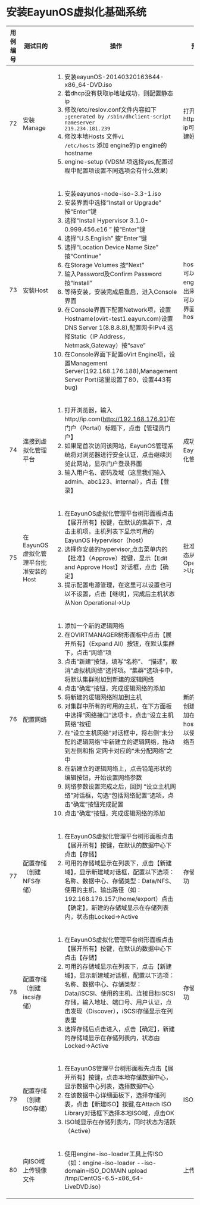 # 安装EayunOS虚拟化基础系统

|用例编号|测试目的|操作|预期结果|实际结果|备注|
|--------|--------|----|--------|--------|----|
|72      |安装Manage|<ol><li>安装eayunOS-20140320163644-x86\_64-DVD.iso</li><li>若dhcp没有获取ip地址成功，则配置静态ip</li><li>修改/etc/reslov.conf文件内容如下<code> ;generated by /sbin/dhclient-script nameserver 219.234.181.239</code></li><li>修改本地Hosts 文件<code>vi /etc/hosts</code> 添加 engine的ip engine的hostname</li><li>engine-setup (VDSM 项选择yes,配置过程中配置项设置不同选项会有什么效果)</li></ol>|打开http://engine-ip可以看见搭建好的环境|||
|73      |安装Host|<ol><li>安装eayunos-node-iso-3.3-1.iso</li><li>安装界面中选择“Install or Upgrade” 按“Enter”键</li><li>选择“Install Hypervisor 3.1.0-0.999.456.e16 ” 按“Enter”键</li><li>选择“U.S.English” 按“Enter”键</li><li>选择“Location Device Name Size” 按“Continue”</li><li>在Storage Volumes 按“Next”</li><li>输入Password及Confirm Password 按“Install”</li><li>等待安装，安装完成后重启，进入Console界面</li><li>在Console界面下配置Network项，设置Hostname(ovirt-test1.eayun.com)设置DNS Server 1(8.8.8.8),配置网卡IPv4 选择Static（IP Address，Netmask,Gateway）按“save”</li><li>在Console界面下配置oVirt Engine项，设置Management Server(192.168.176.188),Management Server Port(这里设置了80，设置443有bug)</li></ol>|host安装好后可以自动在engine上显示出来，同时也可以在engine界面添加该host|||
|74      |连接到虚拟化管理平台|<ol><li>打开浏览器，输入http://ip.com(http://192.168.176.91)在门户（Portal）标题下，点击【管理员门户】</li><li>如果是首次访问该网站，EayunOS管理系统将对浏览器进行安全认证，点击继续浏览此网站，显示门户登录界面</li><li>输入用户名、密码及域（这里我们输入admin、abc123、internal），点击【登录】</li></ol>|成功登录了EayunOS虚拟化管理系统|||
|75      |在EayunOS虚拟化管理平台批准安装的Host|<ol><li>在EayunOS虚拟化管理平台树形面板点击【展开所有】按键，在默认的集群下，点击主机项，主机列表下显示可用的EayunOS Hypervisor（host）</li><li>选择你安装的hypervisor,点击菜单内的【批准】（Approve）按键，显示【Edit and Approve Host】对话框，点击【确定】</li><li>提示配置电源管理，在这里可以设置也可以不设置，点击【继续】，完成后主机状态从Non Operational-\>Up</li></ol>|批准的主机状态从Non Operational-\>Up|||
|76      |配置网络|<ol><li>添加一个新的逻辑网络</li><li>在OVIRTMANAGER树形面板中点击【展开所有】（Expand All）按钮，在默认集群下，点击“网络”项</li><li>点击“新建”按钮，填写“名称”、 “描述”，取消“虚拟机网络”选择项。“集群”选项卡中，将默认集群附加到新建的逻辑网络</li><li>点击“确定”按钮，完成逻辑网络的添加</li><li>将新建的逻辑网络附加到主机</li><li>对集群中所有的可用的主机，在下方面板中选择“网络接口”选项卡，点击“设立主机网络”按钮</li><li>在“设立主机网络”对话框中，将右侧“未分配的逻辑网络”中新建立的逻辑网络，拖动到左侧和指 定网卡对应的“未分配网络”之中</li><li>在新建立的逻辑网络上，点击铅笔形状的编辑按钮，开始设置网络参数</li><li>网络参数设置完成之后，回到 “设立主机网络”对话框，勾选“包括网络配置”选项，点击“确定”按钮完成配置</li><li>点击“确定”按钮，完成逻辑网络的添加</li></ol>|新的逻辑网络创建成功，附加在该网络的host和存储可以使用这一网络互相通信。|||
|77      |配置存储（创建NFS存储）|<ol><li>在EayunOS虚拟化管理平台树形面板点击【展开所有】按键，在默认的数据中心下点击【存储】</li><li>可用的存储域显示在列表下，点击【新建域】，显示新建域对话框，配置以下选项：名称、数据中心、存储类型：Data/NFS、使用的主机、输出路径（如：192.168.176.157:/home/export）点击【确定】，新建的存储域显示在存储列表内，状态由Locked-\>Active</li></ol>|存储域创建成功|||
|78      |配置存储（创建iscsi存储）|<ol><li>在EayunOS虚拟化管理平台树形面板点击【展开所有】按键，在默认的数据中心下点击【存储】</li><li>可用的存储域显示在列表下，点击【新建域】，显示新建域对话框，配置以下选项：名称、数据中心、存储类型：Data/iSCSI、使用的主机、连接目标iSCSI存储，输入地址、端口号、用户认证，点击发现（Discover），iSCSI存储显示在列表里</li><li>选择存储后点击进入，点击【确定】，新建的存储域显示在存储列表内，状态由Locked-\>Active</li></ol>|存储域创建成功|||
|79      |配置存储（创建ISO存储）|<ol><li>在EayunOS管理平台树形面板先点击【展开所有】按键，点击本地存储数据中心，显示数据中心列表，选择数据中心</li><li>在该数据中心详细面板下，选择存储列表，点击【新建ISO】按键,在Attach ISO Library对话框下选择本地ISO域，点击OK</li><li>ISO域显示在存储列表内，同时状态为活跃（Active）</li></ol>|ISO域创建成功|||
|80      |向ISO域上传镜像文件|<ol><li>使用engine-iso-loader工具上传ISO（如：engine-iso-loader --iso-domain=ISO\_DOMAIN upload /tmp/CentOS-6.5-x86\_64-LiveDVD.iso）</li></ol>|上传镜像成功|||

